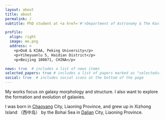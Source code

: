 ```yaml
---
layout: about
title: about
permalink: /
subtitle: PhD student at <a href='#'>Department of Astronomy & The Kavli Institute for Astronomy and Astrophysics (KIAA), Peking University</a>.

profile:
  align: right
  image: me.png
  address: >
    <p>DoA & KIAA, Peking University</p>
    <p>Yiheyuanlu 5, Haidian District</p>
    <p>Beijing 100871, CHINA</p>

news: true  # includes a list of news items
selected_papers: true # includes a list of papers marked as "selected={true}"
social: true  # includes social icons at the bottom of the page
---
```


My works focus on galaxy morphology and structure. I also want to explore the formation and evolution of galaxies. 

I was born in [Chaoyang](https://en.wikipedia.org/wiki/Chaoyang,_Liaoning) City, Liaoning Province, and grew up in Xizhong Island （西中岛） by the Bohai Sea in [Dalian](https://en.wikipedia.org/wiki/Dalian) City, Liaoning Province.
